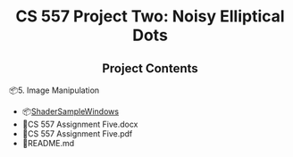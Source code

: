 <h1 align = "center"> CS 557 Project Two: Noisy Elliptical Dots</h1>

<h2 align = "center">Project Contents</h2>
<div>
    <p>📦5. Image Manipulation</p>
    <ul>
        <li>📦<a href="https://github.com/ChiayuTu2/CS557-COMPUTER-GRAPHICS-SHADERS/tree/master/5.%20Image%20Manipulation/ShaderSampleWindows">ShaderSampleWindows</a></li>
        <li>📄CS 557 Assignment Five.docx<a></li>
        <li>📄CS 557 Assignment Five.pdf<a></li>
        <li>📄README.md</li>
    </ul>
</div>